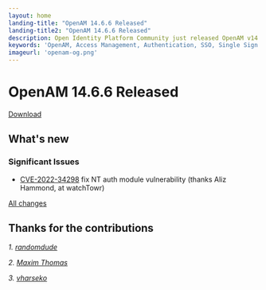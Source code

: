 ```yaml
---
layout: home
landing-title: "OpenAM 14.6.6 Released"
landing-title2: "OpenAM 14.6.6 Released"
description: Open Identity Platform Community just released OpenAM v14.6.6
keywords: 'OpenAM, Access Management, Authentication, SSO, Single Sign On, Open Identity Platform,  Release'
imageurl: 'openam-og.png'
---
```

# OpenAM 14.6.6 Released
[Download](https://github.com/OpenIdentityPlatform/OpenAM/releases/tag/14.6.6)
## What's new

### Significant Issues

* [CVE-2022-34298](https://www.cve.org/CVERecord?id=CVE-2022-34298) fix NT auth module vulnerability (thanks Aliz Hammond, at watchTowr)


[All changes](https://github.com/OpenIdentityPlatform/OpenAM/compare/14.6.5...14.6.6)

## Thanks for the contributions
<i id="randomdude"><i>1. <a href="https://github.com/randomdude"  target="_blank">randomdude</a></i>

<i id="maximthomas"><i>2. <a href="https://github.com/maximthomas" target="_blank">Maxim Thomas</a></i>

<i id="vharseko"><i>3. <a href="https://github.com/vharseko" target="_blank">vharseko</a></i>
